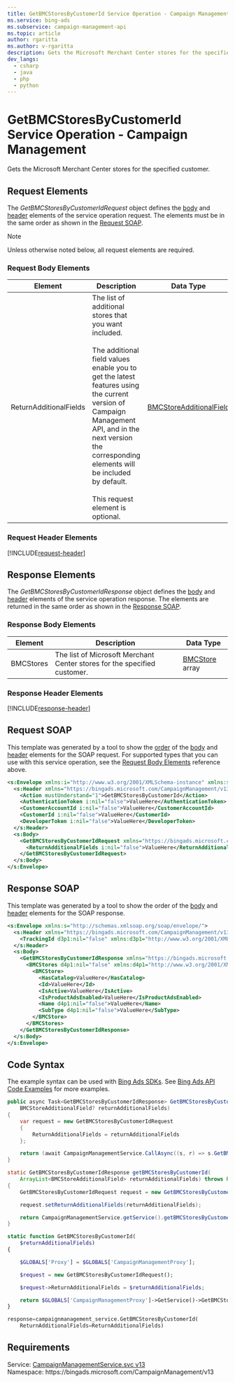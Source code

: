 ```yaml
---
title: GetBMCStoresByCustomerId Service Operation - Campaign Management
ms.service: bing-ads
ms.subservice: campaign-management-api
ms.topic: article
author: rgaritta
ms.author: v-rgaritta
description: Gets the Microsoft Merchant Center stores for the specified customer.
dev_langs: 
  - csharp
  - java
  - php
  - python
---
```

# GetBMCStoresByCustomerId Service Operation - Campaign Management
Gets the Microsoft Merchant Center stores for the specified customer.

## <a name="request"></a>Request Elements
The *GetBMCStoresByCustomerIdRequest* object defines the [body](#request-body) and [header](#request-header) elements of the service operation request. The elements must be in the same order as shown in the [Request SOAP](#request-soap). 

> [!NOTE]
> Unless otherwise noted below, all request elements are required.

### <a name="request-body"></a>Request Body Elements

|Element|Description|Data Type|
|-----------|---------------|-------------|
|<a name="returnadditionalfields"></a>ReturnAdditionalFields|The list of additional stores that you want included.<br/><br/>The additional field values enable you to get the latest features using the current version of Campaign Management API, and in the next version the corresponding elements will be included by default.<br/><br/>This request element is optional.|[BMCStoreAdditionalField](bmcstoreadditionalfield.md)|

### <a name="request-header"></a>Request Header Elements
[!INCLUDE[request-header](./includes/request-header.md)]

## <a name="response"></a>Response Elements
The *GetBMCStoresByCustomerIdResponse* object defines the [body](#response-body) and [header](#response-header) elements of the service operation response. The elements are returned in the same order as shown in the [Response SOAP](#response-soap).

### <a name="response-body"></a>Response Body Elements

|Element|Description|Data Type|
|-----------|---------------|-------------|
|<a name="bmcstores"></a>BMCStores|The list of Microsoft Merchant Center stores for the specified customer.|[BMCStore](bmcstore.md) array|

### <a name="response-header"></a>Response Header Elements
[!INCLUDE[response-header](./includes/response-header.md)]

## <a name="request-soap"></a>Request SOAP
This template was generated by a tool to show the [order](../guides/services-protocol.md#element-order) of the [body](#request-body) and [header](#request-header) elements for the SOAP request. For supported types that you can use with this service operation, see the [Request Body Elements](#request-body) reference above.

```xml
<s:Envelope xmlns:i="http://www.w3.org/2001/XMLSchema-instance" xmlns:s="http://schemas.xmlsoap.org/soap/envelope/">
  <s:Header xmlns="https://bingads.microsoft.com/CampaignManagement/v13">
    <Action mustUnderstand="1">GetBMCStoresByCustomerId</Action>
    <AuthenticationToken i:nil="false">ValueHere</AuthenticationToken>
    <CustomerAccountId i:nil="false">ValueHere</CustomerAccountId>
    <CustomerId i:nil="false">ValueHere</CustomerId>
    <DeveloperToken i:nil="false">ValueHere</DeveloperToken>
  </s:Header>
  <s:Body>
    <GetBMCStoresByCustomerIdRequest xmlns="https://bingads.microsoft.com/CampaignManagement/v13">
      <ReturnAdditionalFields i:nil="false">ValueHere</ReturnAdditionalFields>
    </GetBMCStoresByCustomerIdRequest>
  </s:Body>
</s:Envelope>
```

## <a name="response-soap"></a>Response SOAP
This template was generated by a tool to show the order of the [body](#response-body) and [header](#response-header) elements for the SOAP response.

```xml
<s:Envelope xmlns:s="http://schemas.xmlsoap.org/soap/envelope/">
  <s:Header xmlns="https://bingads.microsoft.com/CampaignManagement/v13">
    <TrackingId d3p1:nil="false" xmlns:d3p1="http://www.w3.org/2001/XMLSchema-instance">ValueHere</TrackingId>
  </s:Header>
  <s:Body>
    <GetBMCStoresByCustomerIdResponse xmlns="https://bingads.microsoft.com/CampaignManagement/v13">
      <BMCStores d4p1:nil="false" xmlns:d4p1="http://www.w3.org/2001/XMLSchema-instance">
        <BMCStore>
          <HasCatalog>ValueHere</HasCatalog>
          <Id>ValueHere</Id>
          <IsActive>ValueHere</IsActive>
          <IsProductAdsEnabled>ValueHere</IsProductAdsEnabled>
          <Name d4p1:nil="false">ValueHere</Name>
          <SubType d4p1:nil="false">ValueHere</SubType>
        </BMCStore>
      </BMCStores>
    </GetBMCStoresByCustomerIdResponse>
  </s:Body>
</s:Envelope>
```

## <a name="example"></a>Code Syntax
The example syntax can be used with [Bing Ads SDKs](../guides/client-libraries.md). See [Bing Ads API Code Examples](../guides/code-examples.md) for more examples.
```csharp
public async Task<GetBMCStoresByCustomerIdResponse> GetBMCStoresByCustomerIdAsync(
	BMCStoreAdditionalField? returnAdditionalFields)
{
	var request = new GetBMCStoresByCustomerIdRequest
	{
		ReturnAdditionalFields = returnAdditionalFields
	};

	return (await CampaignManagementService.CallAsync((s, r) => s.GetBMCStoresByCustomerIdAsync(r), request));
}
```
```java
static GetBMCStoresByCustomerIdResponse getBMCStoresByCustomerId(
	ArrayList<BMCStoreAdditionalField> returnAdditionalFields) throws RemoteException, Exception
{
	GetBMCStoresByCustomerIdRequest request = new GetBMCStoresByCustomerIdRequest();

	request.setReturnAdditionalFields(returnAdditionalFields);

	return CampaignManagementService.getService().getBMCStoresByCustomerId(request);
}
```
```php
static function GetBMCStoresByCustomerId(
	$returnAdditionalFields)
{

	$GLOBALS['Proxy'] = $GLOBALS['CampaignManagementProxy'];

	$request = new GetBMCStoresByCustomerIdRequest();

	$request->ReturnAdditionalFields = $returnAdditionalFields;

	return $GLOBALS['CampaignManagementProxy']->GetService()->GetBMCStoresByCustomerId($request);
}
```
```python
response=campaignmanagement_service.GetBMCStoresByCustomerId(
	ReturnAdditionalFields=ReturnAdditionalFields)
```

## Requirements
Service: [CampaignManagementService.svc v13](https://campaign.api.bingads.microsoft.com/Api/Advertiser/CampaignManagement/v13/CampaignManagementService.svc)  
Namespace: https\://bingads.microsoft.com/CampaignManagement/v13  

